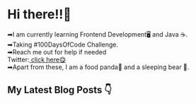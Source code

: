 <html>
<link href="style.css" rel="stylesheet"></link>
<h1> Hi there!!👋</h1>
<p>➡I am currently learning Frontend Development🖥 and Java ☕.<br>
➡Taking #100DaysOfCode Challenge.<br>
➡Reach me out for help if needed<br>
  Twitter:<a href="https://twitter.com/LaasyaSetty"> click here😋</a><br>
➡Apart from these, I am a food panda🤤 and a sleeping bear 🐻.
</p>

## My Latest Blog Posts 👇

<!-- HASHNODE_BLOG:START -->
<!-- HASHNODE_BLOG:END -->



